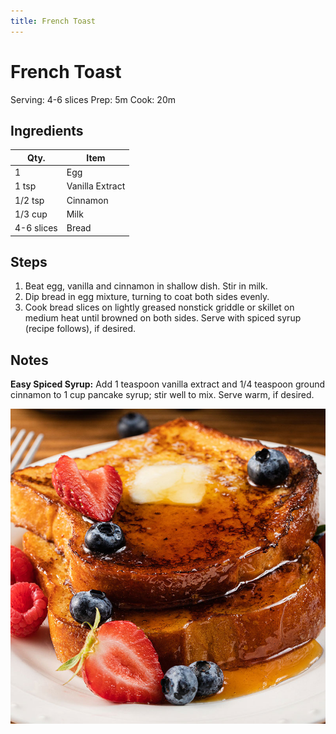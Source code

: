 ```yaml
---
title: French Toast
---
```


# French Toast

Serving: 4-6 slices
Prep: 5m
Cook: 20m

## Ingredients

| Qty.       | Item            |
| ---------- | --------------- |
| 1          | Egg             |
| 1 tsp      | Vanilla Extract |
| 1/2 tsp    | Cinnamon        |
| 1/3 cup    | Milk            |
| 4-6 slices | Bread           |

## Steps

1.  Beat egg, vanilla and cinnamon in shallow dish. Stir in milk.
2.  Dip bread in egg mixture, turning to coat both sides evenly.
3.  Cook bread slices on lightly greased nonstick griddle or skillet on medium
    heat until browned
    on both sides. Serve with spiced syrup (recipe follows), if desired.

## Notes

**Easy Spiced Syrup:** Add 1 teaspoon vanilla extract and 1/4 teaspoon ground
cinnamon to 1 cup
pancake syrup; stir well to mix. Serve warm, if desired.

![french_toast_800x800](img/french_toast_800x800.jpg)
